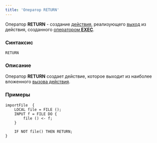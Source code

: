 ```yaml
---
title: 'Оператор RETURN'
---
```


Оператор **RETURN** - создание [действия](Actions.md), реализующего [выход](Exit_RETURN_.md) из действия, созданного [оператором **EXEC**](Call_EXEC_.md).

### Синтаксис

    RETURN

### Описание

Оператор **RETURN** создает действие, которое выходит из наиболее вложенного [вызова действия](Call_EXEC_.md). 

### Примеры


```lsf
importFile  {
    LOCAL file = FILE ();
    INPUT f = FILE DO {
        file () <- f;
    }

    IF NOT file() THEN RETURN;
}
```

  
